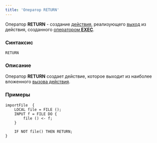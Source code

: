 ```yaml
---
title: 'Оператор RETURN'
---
```


Оператор **RETURN** - создание [действия](Actions.md), реализующего [выход](Exit_RETURN_.md) из действия, созданного [оператором **EXEC**](Call_EXEC_.md).

### Синтаксис

    RETURN

### Описание

Оператор **RETURN** создает действие, которое выходит из наиболее вложенного [вызова действия](Call_EXEC_.md). 

### Примеры


```lsf
importFile  {
    LOCAL file = FILE ();
    INPUT f = FILE DO {
        file () <- f;
    }

    IF NOT file() THEN RETURN;
}
```

  
